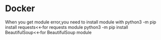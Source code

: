 # Docker

When you get module error,you need to install module
with 
python3 -m pip install requests<<-for requests module
python3 -m pip install BeautifulSoup<<-for BeautifulSoup module
